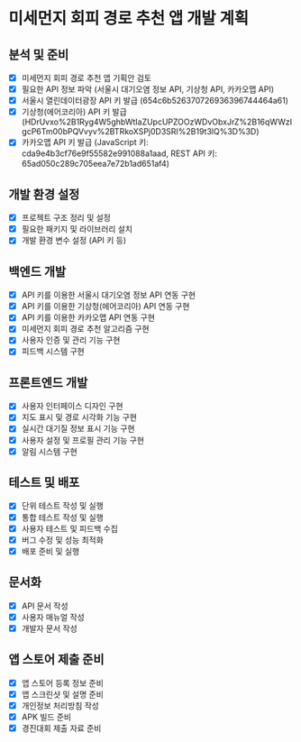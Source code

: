 # 미세먼지 회피 경로 추천 앱 개발 계획

## 분석 및 준비
- [x] 미세먼지 회피 경로 추천 앱 기획안 검토
- [x] 필요한 API 정보 파악 (서울시 대기오염 정보 API, 기상청 API, 카카오맵 API)
- [x] 서울시 열린데이터광장 API 키 발급 (654c6b526370726936396744464a61)
- [x] 기상청(에어코리아) API 키 발급 (HDrUvxo%2B1Ryg4W5ghbWtIaZUpcUPZOOzWDvObxJrZ%2B16qWWzIgcP6Tm00bPQVvyv%2BTRkoXSPj0D3SRI%2B19t3lQ%3D%3D)
- [x] 카카오맵 API 키 발급 (JavaScript 키: cda9e4b3cf76e9f55582e991088a1aad, REST API 키: 65ad050c289c705eea7e72b1ad651af4)

## 개발 환경 설정
- [x] 프로젝트 구조 정리 및 설정
- [x] 필요한 패키지 및 라이브러리 설치
- [x] 개발 환경 변수 설정 (API 키 등)

## 백엔드 개발
- [x] API 키를 이용한 서울시 대기오염 정보 API 연동 구현
- [x] API 키를 이용한 기상청(에어코리아) API 연동 구현
- [x] API 키를 이용한 카카오맵 API 연동 구현
- [x] 미세먼지 회피 경로 추천 알고리즘 구현
- [x] 사용자 인증 및 관리 기능 구현
- [x] 피드백 시스템 구현

## 프론트엔드 개발
- [x] 사용자 인터페이스 디자인 구현
- [x] 지도 표시 및 경로 시각화 기능 구현
- [x] 실시간 대기질 정보 표시 기능 구현
- [x] 사용자 설정 및 프로필 관리 기능 구현
- [x] 알림 시스템 구현

## 테스트 및 배포
- [x] 단위 테스트 작성 및 실행
- [x] 통합 테스트 작성 및 실행
- [x] 사용자 테스트 및 피드백 수집
- [x] 버그 수정 및 성능 최적화
- [x] 배포 준비 및 실행

## 문서화
- [x] API 문서 작성
- [x] 사용자 매뉴얼 작성
- [x] 개발자 문서 작성

## 앱 스토어 제출 준비
- [x] 앱 스토어 등록 정보 준비
- [x] 앱 스크린샷 및 설명 준비
- [x] 개인정보 처리방침 작성
- [x] APK 빌드 준비
- [x] 경진대회 제출 자료 준비
